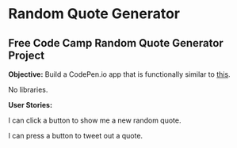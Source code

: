 # Random Quote Generator
## Free Code Camp Random Quote Generator Project

**Objective:**
Build a CodePen.io app that is functionally similar to [this](https://codepen.io/FreeCodeCamp/full/ONjoLe/).

No libraries.

**User Stories:**

I can click a button to show me a new random quote.

I can press a button to tweet out a quote.
